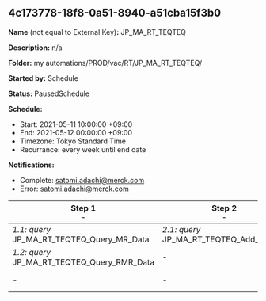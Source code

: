 ## 4c173778-18f8-0a51-8940-a51cba15f3b0

**Name** (not equal to External Key)**:** JP_MA_RT_TEQTEQ

**Description:** n/a

**Folder:** my automations/PROD/vac/RT/JP_MA_RT_TEQTEQ/

**Started by:** Schedule

**Status:** PausedSchedule

**Schedule:**

* Start: 2021-05-11 10:00:00 +09:00
* End: 2021-05-12 00:00:00 +09:00
* Timezone: Tokyo Standard Time
* Recurrance: every week until end date

**Notifications:**

* Complete: satomi.adachi@merck.com
* Error: satomi.adachi@merck.com

| Step 1<br>_<small>-</small>_ | Step 2<br>_<small>-</small>_ | Step 3<br>_<small>-</small>_ | Step 4<br>_<small>-</small>_ | Step 5<br>_<small>-</small>_ | Step 6<br>_<small>-</small>_ | Step 7<br>_<small>-</small>_ | Step 8<br>_<small>-</small>_ | Step 9<br>_<small>-</small>_ |
| --- | --- | --- | --- | --- | --- | --- | --- | --- |
| _1.1: query_<br>JP_MA_RT_TEQTEQ_Query_MR_Data | _2.1: query_<br>JP_MA_RT_TEQTEQ_Add_DMInfo | _3.1: query_<br>JP_MA_RT_TEQTEQ_Add_DMInfo2 | _4.1: query_<br>JP_MA_RT_TEQTEQ_Query_MR_Data1 | _5.1: query_<br>JP_MA_RT_TEQTEQ_Query_Mail_MR | _6.1: emailSend_<br>JP_MA_RT_MR_TEQTEQ_MR | _7.1: query_<br>JP_MA_RT_TEQTEQ_Query_nojanrain_MR | _8.1: query_<br>JP_MA_RT_TEQTEQ_Update_FilterdFlg | _9.1: query_<br>JP_MA_RT_TEQTEQ_Update_SentFlg_MR |
| _1.2: query_<br>JP_MA_RT_TEQTEQ_Query_RMR_Data | - | - | _4.2: query_<br>JP_MA_RT_TEQTEQ_Query_RMR_Data1 | _5.2: query_<br>JP_MA_RT_TEQTEQ_Query_Mail_DM | _6.2: emailSend_<br>JP_MA_RT_MR_TEQTEQ_DM | - | - | _9.2: query_<br>JP_MA_RT_TEQTEQ_Update_SentFlg_RMR |
| - | - | - | - | - | _6.3: emailSend_<br>JP_MA_RT_MR_TEQTEQ_RMR | - | - | - |
